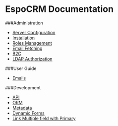 # EspoCRM Documentation

###Administration
* [Server Configuration](https://github.com/espocrm/documentation/blob/master/administration/server-configuration.md)
* [Installation](https://github.com/espocrm/documentation/blob/master/administration/installation.md)
* [Roles Management](https://github.com/espocrm/documentation/blob/master/administration/roles-management.md)
* [Email Fetching](https://github.com/espocrm/documentation/blob/master/administration/email-fetching.md)
* [B2C](https://github.com/espocrm/documentation/blob/master/administration/b2c.md)
* [LDAP Authorization](https://github.com/espocrm/documentation/blob/master/administration/ldap-authorization.md)

###User Guide
* [Emails](https://github.com/espocrm/documentation/blob/master/user-guide/emails.md)

###Development
* [API](https://github.com/espocrm/documentation/blob/master/development/api.md)
* [ORM](https://github.com/espocrm/documentation/blob/master/development/orm.md)
* [Metadata](https://github.com/espocrm/documentation/blob/master/development/metadata.md)
* [Dynamic Forms](https://github.com/espocrm/documentation/blob/master/development/dynamic-forms.md)
* [Link Multiple field with Primary](https://github.com/espocrm/documentation/blob/master/development/link-multiple-with-primary.md)

